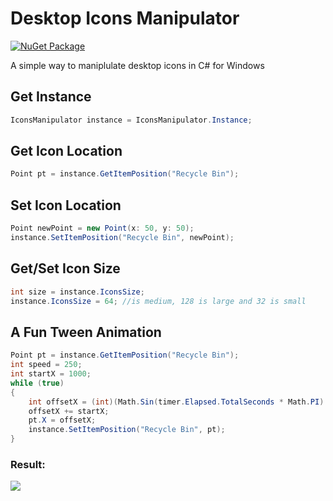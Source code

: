 # Desktop Icons Manipulator
[![NuGet Package][NuGet]][NuGet-url]

A simple way to maniplulate desktop icons in C# for Windows

## Get Instance
```cs
IconsManipulator instance = IconsManipulator.Instance;
```

## Get Icon Location
```cs
Point pt = instance.GetItemPosition("Recycle Bin");
```

## Set Icon Location
```cs
Point newPoint = new Point(x: 50, y: 50);
instance.SetItemPosition("Recycle Bin", newPoint);
```

## Get/Set Icon Size
```cs
int size = instance.IconsSize;
instance.IconsSize = 64; //is medium, 128 is large and 32 is small
```

## A Fun Tween Animation
```cs
Point pt = instance.GetItemPosition("Recycle Bin");
int speed = 250;
int startX = 1000;
while (true)
{
    int offsetX = (int)(Math.Sin(timer.Elapsed.TotalSeconds * Math.PI) * speed);
    offsetX += startX;
    pt.X = offsetX;
    instance.SetItemPosition("Recycle Bin", pt);
}
```

### Result:
![](https://github.com/zxopink/DesktopIconsManipulator/blob/main/DesktopIconsManipulator/iconmanipulator.gif)

[NuGet]: https://img.shields.io/nuget/v/DesktopIconsManipulator?color=blue
[NuGet-url]: https://www.nuget.org/packages/DesktopIconsManipulator
